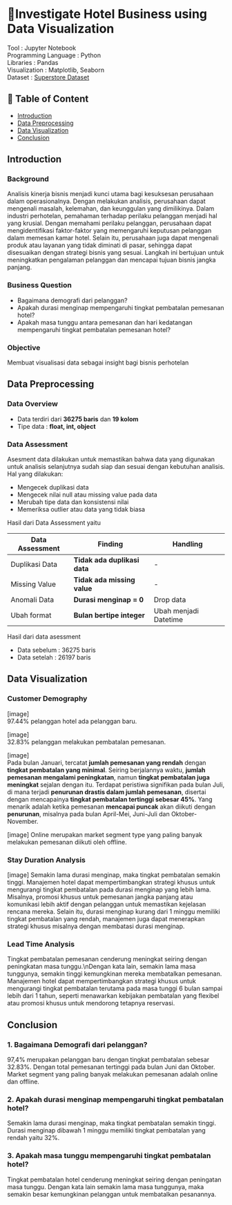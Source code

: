 # 🏨Investigate Hotel Business using Data Visualization

Tool : Jupyter Notebook\
Programming Language : Python\
Libraries : Pandas\
Visualization : Matplotlib, Seaborn\
Dataset : [Superstore Dataset](https://www.kaggle.com/datasets/vivek468/superstore-dataset-final)

## 🔖 Table of Content
- [Introduction](#introduction)
- [Data Preprocessing](#data-preprocessing)
- [Data Visualization](#data-visualization)
- [Conclusion](#conclusion)

## Introduction

### Background
Analisis kinerja bisnis menjadi kunci utama bagi kesuksesan perusahaan dalam operasionalnya. Dengan melakukan analisis, perusahaan dapat mengenali masalah, kelemahan, dan keunggulan yang dimilikinya. Dalam industri perhotelan, pemahaman terhadap perilaku pelanggan menjadi hal yang krusial. Dengan memahami perilaku pelanggan, perusahaan dapat mengidentifikasi faktor-faktor yang memengaruhi keputusan pelanggan dalam memesan kamar hotel. Selain itu, perusahaan juga dapat mengenali produk atau layanan yang tidak diminati di pasar, sehingga dapat disesuaikan dengan strategi bisnis yang sesuai. Langkah ini bertujuan untuk meningkatkan pengalaman pelanggan dan mencapai tujuan bisnis jangka panjang.

### Business Question
- Bagaimana demografi dari pelanggan?
- Apakah durasi menginap mempengaruhi tingkat pembatalan pemesanan hotel?
- Apakah masa tunggu antara pemesanan dan hari kedatangan mempengaruhi tingkat pembatalan pemesanan hotel?
### Objective
Membuat visualisasi data sebagai insight bagi bisnis perhotelan

## Data Preprocessing
### Data Overview
- Data terdiri dari **36275 baris** dan **19 kolom**
- Tipe data : **float, int, object**

### Data Assessment
Asesment data dilakukan untuk memastikan bahwa data yang digunakan untuk analisis selanjutnya sudah siap dan sesuai dengan kebutuhan analisis. Hal yang dilakukan:
- Mengecek duplikasi data
- Mengecek nilai null atau missing value pada data
- Merubah tipe data dan konsistensi nilai
- Memeriksa outlier atau data yang tidak biasa

Hasil dari Data Assessment yaitu

| Data Assessment | Finding | Handling |
|---------|---------|---------|
|Duplikasi Data| **Tidak ada duplikasi data**|-|
|Missing Value|**Tidak ada missing value**|-|
|Anomali Data|**Durasi menginap = 0**| Drop data|
|Ubah format|**Bulan bertipe integer**|Ubah menjadi Datetime|

Hasil dari data asessment
- Data sebelum : 36275 baris
- Data setelah : 26197 baris
  
## Data Visualization
### Customer Demography
[image]<br>
97.44% pelanggan hotel ada pelanggan baru.

[image]<br>
32.83% pelanggan melakukan pembatalan pemesanan.

[image]<br>
Pada bulan Januari, tercatat **jumlah pemesanan yang rendah** dengan **tingkat pembatalan yang minimal**. Seiring berjalannya waktu, **jumlah pemesanan mengalami peningkatan**, namun **tingkat pembatalan juga meningkat** sejalan dengan itu. 
Terdapat peristiwa signifikan pada bulan Juli, di mana terjadi **penurunan drastis dalam jumlah pemesanan**, disertai dengan mencapainya **tingkat pembatalan tertinggi sebesar 45%**. 
Yang menarik adalah ketika pemesanan **mencapai puncak** akan diikuti dengan **penurunan**, misalnya pada bulan April-Mei, Juni-Juli dan Oktober-November.

[image]
Online merupakan market segment type yang paling banyak melakukan pemesanan diikuti oleh offline.

### Stay Duration Analysis
[image]
Semakin lama durasi menginap, maka tingkat pembatalan semakin tinggi.
Manajemen hotel dapat mempertimbangkan strategi khusus untuk mengurangi tingkat pembatalan pada durasi menginap yang lebih lama. Misalnya, promosi khusus untuk pemesanan jangka panjang atau komunikasi lebih aktif dengan pelanggan untuk memastikan kejelasan rencana mereka. 
Selain itu, durasi menginap kurang dari 1 minggu memiliki tingkat pembatalan yang rendah, manajemen juga dapat menerapkan strategi khusus misalnya dengan membatasi durasi menginap.

### Lead Time Analysis
Tingkat pembatalan pemesanan cenderung meningkat seiring dengan peningkatan masa tunggu.\nDengan kata lain, semakin lama masa tunggunya, semakin tinggi kemungkinan mereka membatalkan pemesanan.
Manajemen hotel dapat mempertimbangkan strategi khusus untuk mengurangi tingkat pembatalan terutama pada masa tunggi 6 bulan sampai lebih dari 1 tahun, seperti menawarkan kebijakan pembatalan yang flexibel atau promosi khusus untuk mendorong tetapnya reservasi.

## Conclusion
### 1. Bagaimana Demografi dari pelanggan? <br>
97,4% merupakan pelanggan baru dengan tingkat pembatalan sebesar 32.83%. Dengan total pemesanan tertinggi pada bulan Juni dan Oktober. Market segment yang paling banyak melakukan pemesanan adalah online dan offline.

### 2. Apakah durasi menginap mempengaruhi tingkat pembatalan hotel?
Semakin lama durasi menginap, maka tingkat pembatalan semakin tinggi. Durasi menginap dibawah 1 minggu memiliki tingkat pembatalan yang rendah  yaitu 32%.

### 3. Apakah masa tunggu mempengaruhi tingkat pembatalan hotel?

Tingkat pembatalan hotel cenderung meningkat seiring dengan peningatan masa tunggu. Dengan kata lain semakin lama masa tunggunya, maka semakin besar kemungkinan pelanggan untuk membatalkan pesanannya.




